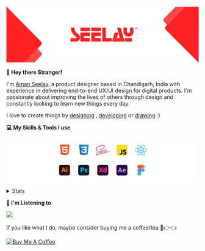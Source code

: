 [![banner](./images/seelay.svg)](https://www.seelay.in)

**👋 Hey there Stranger!**

I'm [Aman Seelay](https://www.seelay.in), a product designer based in Chandigarh, India with experience in delivering end-to-end UX/UI design for digital products. I'm passionate about improving the lives of others through design and constantly looking to learn new things every day.

I love to create things by [designing](https://www.seelay.in/#work) , [developing](https://www.seelay.in/#projects) or [drawing](https://art.seelay.in) :)

**💻 My Skills & Tools I use**

[![banner](./images/skills&tools.svg)](https://www.seelay.in/about)

<details>
  <summary>Stats</summary>

---

<!--START_SECTION:waka-->
![Profile Views](http://img.shields.io/badge/Profile%20Views-7-blue)

**🐱 My GitHub Data** 

> 🏆 35 Contributions in the Year 2023
 > 
> 📦 683.8 kB Used in GitHub's Storage 
 > 
> 💼 Opted to Hire
 > 
> 📜 1 Public Repository 
 > 
> 🔑 42 Private Repositories  
 > 
**I'm a Night 🦉** 

```text
🌞 Morning    150 commits    ████░░░░░░░░░░░░░░░░░░░░░   18.8% 
🌆 Daytime    106 commits    ███░░░░░░░░░░░░░░░░░░░░░░   13.28% 
🌃 Evening    200 commits    ██████░░░░░░░░░░░░░░░░░░░   25.06% 
🌙 Night      342 commits    ██████████░░░░░░░░░░░░░░░   42.86%

```
📅 **I'm Most Productive on Sunday** 

```text
Monday       148 commits    ████░░░░░░░░░░░░░░░░░░░░░   18.55% 
Tuesday      118 commits    ███░░░░░░░░░░░░░░░░░░░░░░   14.79% 
Wednesday    82 commits     ██░░░░░░░░░░░░░░░░░░░░░░░   10.28% 
Thursday     90 commits     ██░░░░░░░░░░░░░░░░░░░░░░░   11.28% 
Friday       71 commits     ██░░░░░░░░░░░░░░░░░░░░░░░   8.9% 
Saturday     105 commits    ███░░░░░░░░░░░░░░░░░░░░░░   13.16% 
Sunday       184 commits    █████░░░░░░░░░░░░░░░░░░░░   23.06%

```


📊 **This Week I Spent My Time On** 

```text
⌚︎ Time Zone: Asia/Kolkata

💬 Programming Languages: 
Other                    30 mins             ███████████░░░░░░░░░░░░░░   44.01% 
JSON                     17 mins             ██████░░░░░░░░░░░░░░░░░░░   25.19% 
JavaScript               9 mins              ███░░░░░░░░░░░░░░░░░░░░░░   13.62% 
Bash                     6 mins              ██░░░░░░░░░░░░░░░░░░░░░░░   9.03% 
TypeScript               5 mins              ██░░░░░░░░░░░░░░░░░░░░░░░   7.69%

🔥 Editors: 
VS Code                  1 hr 9 mins         █████████████████████████   100.0%

💻 Operating System: 
Windows                  1 hr 9 mins         █████████████████████████   100.0%

```

**I Mostly Code in JavaScript** 

```text
JavaScript               30 repos            █████████████████░░░░░░░░   68.18% 
TypeScript               14 repos            ████████░░░░░░░░░░░░░░░░░   31.82%

```



 Last Updated on 23/01/2023 06:41:54 UTC
<!--END_SECTION:waka-->

---

 </details>

**🎵 I'm Listening to**

<object data="https://now-play.vercel.app/api/generate?uid=7a17a86e-d6b7-43b5-8d9c-1d6dae42a779" >

  <img src="https://now-play.vercel.app/api/generate?uid=7a17a86e-d6b7-43b5-8d9c-1d6dae42a779" />

</object>

If you like what I do, maybe consider buying me a coffee/tea 🥺👉👈

<a href="https://www.buymeacoffee.com/seelay" target="_blank"><img src="https://cdn.buymeacoffee.com/buttons/v2/default-red.png" alt="Buy Me A Coffee" width="150" ></a>
